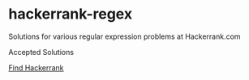 hackerrank-regex
================
Solutions for various regular expression problems at Hackerrank.com

Accepted Solutions

<a href = "https://www.hackerrank.com/challenges/find-hackerrank">Find Hackerrank</a>
